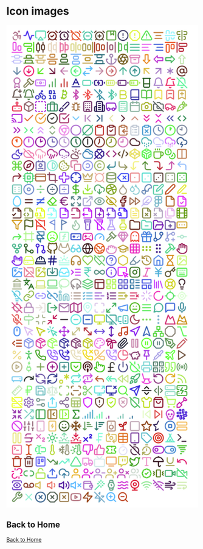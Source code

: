 # Icon images

<p align="center">
<img src="/static/images/lucide-optimized.png" width="650" />
</p>


## Back to Home

[Back to Home](/)
